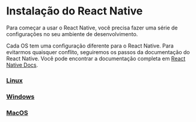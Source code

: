 # Instalação do React Native

Para começar a usar o React Native, você precisa fazer uma série de configurações no seu ambiente de desenvolvimento.

Cada OS tem uma configuração diferente para o React Native. Para evitarmos quaisquer conflito, seguiremos os passos da documentação do React Native. Você pode encontrar a documentação completa em [React Native Docs](https://reactnative.dev/docs/environment-setup).

### [Linux](/2-Instalacao/Linux.md)

### [Windows](/2-Instalacao/Windows.md)

### [MacOS](/2-Instalacao/MacOS.md)